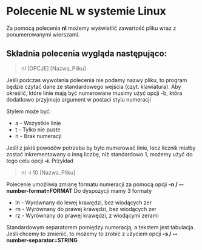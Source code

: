 # Polecenie NL w systemie Linux

Za pomocą polecenia **nl** możemy wyświetlić zawartość pliku wraz z ponumerowanymi wierszami.

## Składnia polecenia wygląda następująco: 
> nl [OPCJE] [Nazwa_Pliku] 

Jeśli podczas wywołania polecenia nie podamy nazwy pliku, to program będzie czytać dane ze standardowego wejścia (czyt. klawiatura).
Aby określić, które linie mają być numerowane musimy użyć opcji -b, która dodatkowo przyjmuje argument w postaci stylu numeracji

Stylem może być:
- a - Wszystkie linie
- t - Tylko nie puste
- n - Brak numeracji

Jeśli z jakiś powodów potrzeba by było numerować linie, lecz licznik miałby zostać inkrementowany o inną liczbę, niż standardowo 1, możemy użyć do tego celu opcji **-i**.
Przykład
>nl -i 10 [Nazwa_Pliku]

Polecenie umożliwia zmianę formatu numeracji za pomocą opcji **-n / --number-format=FORMAT**
Do dyspozycji mamy 3 formaty
  - ln - Wyrównany do lewej krawędzi, bez wiodących zer
  - rn - Wyrównany do prawej krawędzi, bez wiodących zer
  - rz - Wyrównany do prawej krawędzi, z wiodącymi zerami

  Standardowym separatorem pomiędzy numeracją, a tekstem jest tabulacja. Jeśli chcemy to zmienić, to możemy to zrobić z użyciem opcji **-s / --number-separator=STRING**
